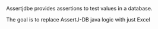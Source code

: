 Assertjdbe provides assertions to test values in a database.
 
The goal is to replace AssertJ-DB java logic with just Excel
